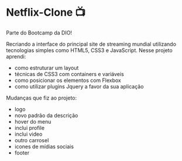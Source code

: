 # Netflix-Clone 📺

Parte do Bootcamp da DIO! 

Recriando a interface do principal site de streaming mundial utilizando tecnologias simples como HTML5, CSS3 e JavaScript. Nesse projeto aprendi: 
* como estruturar um layout 
* técnicas de CSS3 com containers e variáveis 
* como posicionar os elementos com Flexbox 
* como utilizar plugins Jquery a favor da sua aplicação

Mudanças que fiz ao projeto:
* logo
* novo padrão da descrição
* hover do menu
* inclui profile
* inclui video
* outro carrosel
* icones de mídias sociais
* footer

